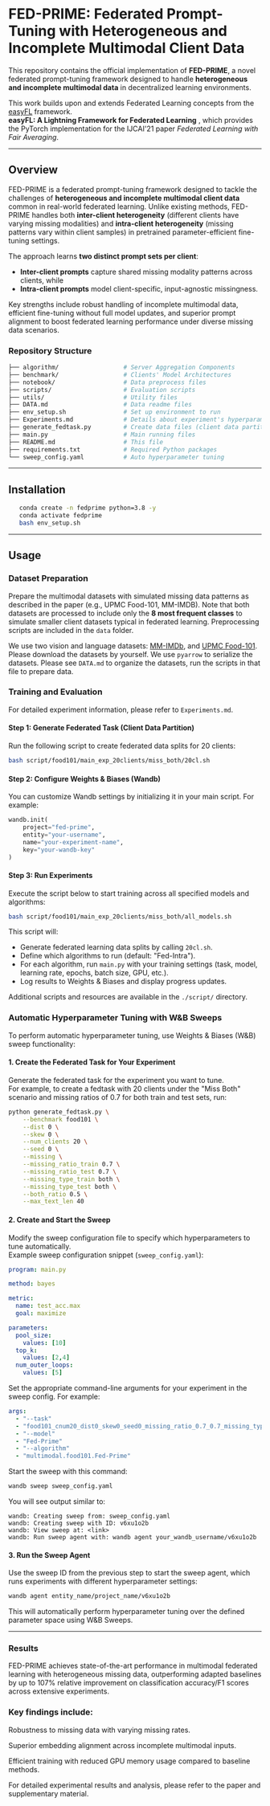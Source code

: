 # FED-PRIME: Federated Prompt-Tuning with Heterogeneous and Incomplete Multimodal Client Data

This repository contains the official implementation of **FED-PRIME**, a novel federated prompt-tuning framework designed to handle **heterogeneous and incomplete multimodal data** in decentralized learning environments.

This work builds upon and extends Federated Learning concepts from the [easyFL](https://github.com/WwZzz/easyFL/tree/main) framework.  
**easyFL: A Lightning Framework for Federated Learning** , which provides the PyTorch implementation for the IJCAI'21 paper _Federated Learning with Fair Averaging_.


---

## Overview

FED-PRIME is a federated prompt-tuning framework designed to tackle the challenges of **heterogeneous and incomplete multimodal client data** common in real-world federated learning. Unlike existing methods, FED-PRIME handles both **inter-client heterogeneity** (different clients have varying missing modalities) and **intra-client heterogeneity** (missing patterns vary within client samples) in pretrained parameter-efficient fine-tuning settings.

The approach learns **two distinct prompt sets per client**:  
- **Inter-client prompts** capture shared missing modality patterns across clients, while  
- **Intra-client prompts** model client-specific, input-agnostic missingness.


Key strengths include robust handling of incomplete multimodal data, efficient fine-tuning without full model updates, and superior prompt alignment to boost federated learning performance under diverse missing data scenarios.

### Repository Structure
```bash
├── algorithm/                  # Server Aggregation Components
├── benchmark/                  # Clients' Model Architectures
├── notebook/                   # Data preprocess files
├── scripts/                    # Evaluation scripts
├── utils/                      # Utility files
├── DATA.md                     # Data readme files
├── env_setup.sh                # Set up environment to run
├── Experiments.md              # Details about experiment's hyperparameters 
├── generate_fedtask.py         # Create data files (client data partition) before running FL
├── main.py                     # Main running files
├── README.md                   # This file
├── requirements.txt            # Required Python packages
└── sweep_config.yaml           # Auto hyperparameter tuning
```

---

## Installation

```bash
   conda create -n fedprime python=3.8 -y
   conda activate fedprime
   bash env_setup.sh
   ```
---
## Usage

### Dataset Preparation

Prepare the multimodal datasets with simulated missing data patterns as described in the paper (e.g., UPMC Food-101, MM-IMDB). Note that both datasets are processed to include only the **8 most frequent classes** to simulate smaller client datasets typical in federated learning. Preprocessing scripts are included in the `data` folder.

We use two vision and language datasets: [MM-IMDb](https://github.com/johnarevalo/gmu-mmimdb), and [UPMC Food-101](https://visiir.isir.upmc.fr/explore). Please download the datasets by yourself. We use `pyarrow` to serialize the datasets. Please see `DATA.md` to organize the datasets, run the scripts in that file to prepare data.


### Training and Evaluation

For detailed experiment information, please refer to `Experiments.md`.

#### Step 1: Generate Federated Task (Client Data Partition)  
Run the following script to create federated data splits for 20 clients:

```bash
bash script/food101/main_exp_20clients/miss_both/20cl.sh
```

#### Step 2: Configure Weights & Biases (Wandb)  
You can customize Wandb settings by initializing it in your main script. For example:

```python
wandb.init(
    project="fed-prime", 
    entity="your-username", 
    name="your-experiment-name", 
    key="your-wandb-key"
)
```

#### Step 3: Run Experiments  
Execute the script below to start training across all specified models and algorithms:

```bash
bash script/food101/main_exp_20clients/miss_both/all_models.sh
```

This script will:  
- Generate federated learning data splits by calling `20cl.sh`.  
- Define which algorithms to run (default: "Fed-Intra").  
- For each algorithm, run `main.py` with your training settings (task, model, learning rate, epochs, batch size, GPU, etc.).  
- Log results to Weights & Biases and display progress updates.


Additional scripts and resources are available in the `./script/` directory.


### Automatic Hyperparameter Tuning with W&B Sweeps

To perform automatic hyperparameter tuning, use Weights & Biases (W&B) sweep functionality:

#### 1. Create the Federated Task for Your Experiment  
Generate the federated task for the experiment you want to tune.  
For example, to create a fedtask with 20 clients under the "Miss Both" scenario and missing ratios of 0.7 for both train and test sets, run:

```bash
python generate_fedtask.py \
    --benchmark food101 \
    --dist 0 \
    --skew 0 \
    --num_clients 20 \
    --seed 0 \
    --missing \
    --missing_ratio_train 0.7 \
    --missing_ratio_test 0.7 \
    --missing_type_train both \
    --missing_type_test both \
    --both_ratio 0.5 \
    --max_text_len 40
```

#### 2. Create and Start the Sweep  
Modify the sweep configuration file to specify which hyperparameters to tune automatically.  
Example sweep configuration snippet (`sweep_config.yaml`):

```yaml
program: main.py

method: bayes

metric:
  name: test_acc.max
  goal: maximize

parameters:
  pool_size:
    values: [10]
  top_k:
    values: [2,4]
  num_outer_loops:
    values: [5]
```

Set the appropriate command-line arguments for your experiment in the sweep config. For example:

```yaml
args:
  - "--task"
  - "food101_cnum20_dist0_skew0_seed0_missing_ratio_0.7_0.7_missing_type_both_both_both_ratio_0.5"
  - "--model"
  - "Fed-Prime"
  - "--algorithm"
  - "multimodal.food101.Fed-Prime"
```

Start the sweep with this command:

```bash
wandb sweep sweep_config.yaml
```

You will see output similar to:

```
wandb: Creating sweep from: sweep_config.yaml
wandb: Creating sweep with ID: v6xu1o2b
wandb: View sweep at: <link>
wandb: Run sweep agent with: wandb agent your_wandb_username/v6xu1o2b
```

#### 3. Run the Sweep Agent  
Use the sweep ID from the previous step to start the sweep agent, which runs experiments with different hyperparameter settings:

```bash
wandb agent entity_name/project_name/v6xu1o2b
```


This will automatically perform hyperparameter tuning over the defined parameter space using W&B Sweeps.

---



### Results
FED-PRIME achieves state-of-the-art performance in multimodal federated learning with heterogeneous missing data, outperforming adapted baselines by up to 107% relative improvement on classification accuracy/F1 scores across extensive experiments.

### Key findings include:

Robustness to missing data with varying missing rates.

Superior embedding alignment across incomplete multimodal inputs.

Efficient training with reduced GPU memory usage compared to baseline methods.

For detailed experimental results and analysis, please refer to the paper and supplementary material.
